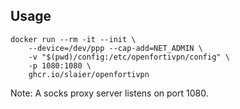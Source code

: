 ## Usage

```shell
docker run --rm -it --init \
    --device=/dev/ppp --cap-add=NET_ADMIN \
    -v "$(pwd)/config:/etc/openfortivpn/config" \
    -p 1080:1080 \
    ghcr.io/slaier/openfortivpn
```

Note: A socks proxy server listens on port 1080.
